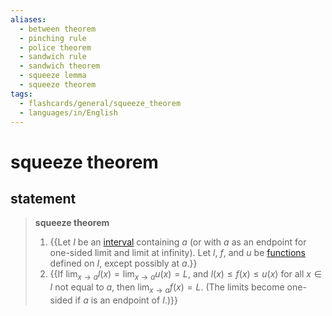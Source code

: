 ```yaml
---
aliases:
  - between theorem
  - pinching rule
  - police theorem
  - sandwich rule
  - sandwich theorem
  - squeeze lemma
  - squeeze theorem
tags:
  - flashcards/general/squeeze_theorem
  - languages/in/English
---
```


# squeeze theorem

## statement

> __squeeze theorem__
>
> 1. {{Let $I$ be an [interval](interval%20(mathematics).md) containing $a$ (or with $a$ as an endpoint for one-sided limit and limit at infinity). Let $l$, $f$, and $u$ be [functions](function%20(mathematics).md) defined on $I$, except possibly at $a$.}}
> 2. {{If $\lim_{x\to{}a}l(x)=\lim_{x\to{}a}u(x)=L$, and $l(x)\le{f(x)}\le{u(x)}$ for all $x\in{I}$ not equal to $a$, then $\lim_{x\to{}a}f(x)=L$. (The limits become one-sided if $a$ is an endpoint of $I$.)}} <!--SR:!2023-12-25,13,270!2024-01-17,26,270-->
